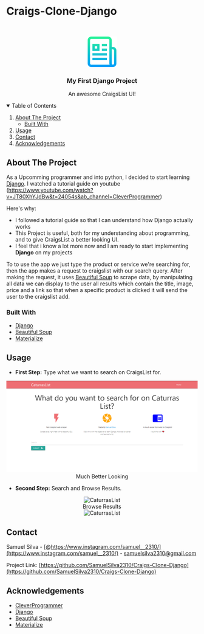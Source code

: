# Craigs-Clone-Django


<!-- PROJECT SHIELDS -->
<!--

[![Contributors][contributors-shield]][contributors-url]
[![Forks][forks-shield]][forks-url]
[![Stargazers][stars-shield]][stars-url]
[![Issues][issues-shield]][issues-url]
[![MIT License][license-shield]][license-url]
[![LinkedIn][linkedin-shield]][linkedin-url]



<!-- PROJECT LOGO -->
<br />
<p align="center">
  <a href="https://github.com/othneildrew/Best-README-Template">
    <img src="https://github.com/SamuelSilva2310/Craigs-Clone-Django/blob/main/readme_img/logo.png" alt="Logo" width="80" height="80">
  </a>

  <h3 align="center">My First Django Project</h3>

  <p align="center">
    An awesome CraigsList UI!
  </p>
</p>



<!-- TABLE OF CONTENTS -->
<details open="open">
  <summary>Table of Contents</summary>
  <ol>
    <li>
      <a href="#about-the-project">About The Project</a>
      <ul>
        <li><a href="#built-with">Built With</a></li>
      </ul>
    </li>
    <li><a href="#usage">Usage</a></li>
    <li><a href="#contact">Contact</a></li>
    <li><a href="#acknowledgements">Acknowledgements</a></li>
  </ol>
</details>



<!-- ABOUT THE PROJECT -->
## About The Project



As a Upcomming programmer and into python, I decided to start learning [Django](https://www.djangoproject.com/). I watched a tutorial guide on youtube (https://www.youtube.com/watch?v=JT80XhYJdBw&t=24054s&ab_channel=CleverProgrammer)  


Here's why:
* I followed a tutorial guide so that I can understand how Django actually works 
* This Project is useful, both for my understanding about programming, and to give CraigsList a better looking UI.
* I feel that i know a lot more now and I am ready to start implementing **Django** on my projects 

To to use the app we just type the product or service we're searching for, then the app makes a request to craigslist with our search query.
After making the request, it uses [Beautiful Soup](https://www.crummy.com/software/BeautifulSoup/bs4/doc/) to scrape data, by manipulating all data we can display to the user all results which contain the title, image, price and a link so that when a specific product is clicked it will send the user to the craigslist add.

### Built With
* [Django](https://www.djangoproject.com/)
* [Beautiful Soup](https://www.crummy.com/software/BeautifulSoup/bs4/doc/)
* [Materialize](https://materializecss.com/getting-started.html)


<!-- USAGE EXAMPLES -->
## Usage

- **First Step:**  Type what we want to search on CraigsList for.
<p align="center">
  <img src="https://github.com/SamuelSilva2310/Craigs-Clone-Django/blob/main/readme_img/Menu.png" alt="CaturrasList"/><br/>
  Much Better Looking
</p>

- **Second Step:**  Search and Browse Results.
<p align="center">
  <img src="https://github.com/SamuelSilva2310/Craigs-Clone-Django/blob/main/readme_img/Captura%20de%20ecr%C3%A3%202021-03-30%20095708.png" alt="CaturrasList"/><br/>
  Browse Results<br/>
  <img src="https://github.com/SamuelSilva2310/Craigs-Clone-Django/blob/main/readme_img/Captura%20de%20ecr%C3%A3%202021-03-30%20095756.png" alt="CaturrasList"/><br/>
</p>

<!-- CONTACT -->
## Contact

Samuel Silva - [@https://www.instagram.com/samuel__2310/](https://www.instagram.com/samuel__2310/) - samuelsilva2310@gmail.com

Project Link: [https://github.com/SamuelSilva2310/Craigs-Clone-Django](https://github.com/SamuelSilva2310/Craigs-Clone-Django)



<!-- ACKNOWLEDGEMENTS -->
## Acknowledgements
* [CleverProgrammer](https://www.youtube.com/channel/UCqrILQNl5Ed9Dz6CGMyvMTQ)
* [Django](https://www.djangoproject.com/)
* [Beautiful Soup](https://www.crummy.com/software/BeautifulSoup/bs4/doc/)
* [Materialize](https://materializecss.com/getting-started.html)






